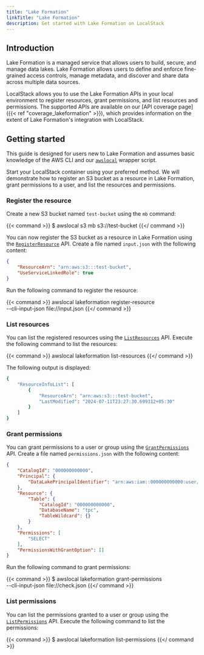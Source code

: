 ```yaml
---
title: "Lake Formation"
linkTitle: "Lake Formation"
description: Get started with Lake Formation on LocalStack
---
```


## Introduction

Lake Formation is a managed service that allows users to build, secure, and manage data lakes.
Lake Formation allows users to define and enforce fine-grained access controls, manage metadata, and discover and share data across multiple data sources.

LocalStack allows you to use the Lake Formation APIs in your local environment to register resources, grant permissions, and list resources and permissions.
The supported APIs are available on our [API coverage page]({{< ref "coverage_lakeformation" >}}), which provides information on the extent of Lake Formation's integration with LocalStack.

## Getting started

This guide is designed for users new to Lake Formation and assumes basic knowledge of the AWS CLI and our [`awslocal`](https://github.com/localstack/awscli-local) wrapper script.

Start your LocalStack container using your preferred method.
We will demonstrate how to register an S3 bucket as a resource in Lake Formation, grant permissions to a user, and list the resources and permissions.

### Register the resource

Create a new S3 bucket named `test-bucket` using the `mb` command:

{{< command >}}
$ awslocal s3 mb s3://test-bucket
{{</ command >}}

You can now register the S3 bucket as a resource in Lake Formation using the [`RegisterResource`](https://docs.aws.amazon.com/lake-formation/latest/dg/API_RegisterResource.html) API.
Create a file named `input.json` with the following content:

```json
{
    "ResourceArn": "arn:aws:s3:::test-bucket",
    "UseServiceLinkedRole": true
}
```

Run the following command to register the resource:

{{< command >}}
awslocal lakeformation register-resource \
    --cli-input-json file://input.json
{{</ command >}}

### List resources

You can list the registered resources using the [`ListResources`](https://docs.aws.amazon.com/lake-formation/latest/dg/API_ListResources.html) API.
Execute the following command to list the resources:

{{< command >}}
awslocal lakeformation list-resources
{{</ command >}}

The following output is displayed:

```bash
{
    "ResourceInfoList": [
        {
            "ResourceArn": "arn:aws:s3:::test-bucket",
            "LastModified": "2024-07-11T23:27:30.699312+05:30"
        }
    ]
}
```

### Grant permissions

You can grant permissions to a user or group using the [`GrantPermissions`](https://docs.aws.amazon.com/lake-formation/latest/dg/API_GrantPermissions.html) API.
Create a file named `permissions.json` with the following content:

```json
{
    "CatalogId": "000000000000",
    "Principal": {
        "DataLakePrincipalIdentifier": "arn:aws:iam::000000000000:user/lf-developer"
    },
    "Resource": {
        "Table": {
            "CatalogId": "000000000000",
            "DatabaseName": "tpc",
            "TableWildcard": {}
        }
    },
    "Permissions": [
        "SELECT"
    ],
    "PermissionsWithGrantOption": []
}
```

Run the following command to grant permissions:

{{< command >}}
$ awslocal lakeformation grant-permissions \
    --cli-input-json file://check.json
{{</ command >}}

### List permissions

You can list the permissions granted to a user or group using the [`ListPermissions`](https://docs.aws.amazon.com/lake-formation/latest/dg/API_ListPermissions.html) API.
Execute the following command to list the permissions:

{{< command >}}
$ awslocal lakeformation list-permissions
{{</ command >}}
